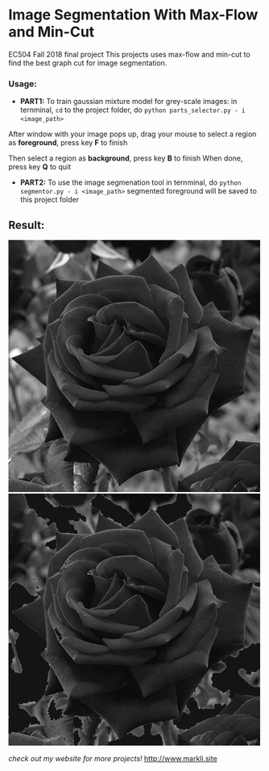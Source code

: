 # Image Segmentation With Max-Flow and Min-Cut
EC504 Fall 2018 final project
This projects uses max-flow and min-cut to find the best graph cut for image segmentation. 
### Usage:
* **PART1:**
To train gaussian mixture model for grey-scale images:
in ternminal, `cd` to the project folder, do `python parts_selector.py - i <image_path>`

After window with your image pops up, drag your mouse to select a region as __foreground__, press key **F** to finish

Then select a region as __background__, press key **B** to finish
When done, press key **Q** to quit
* **PART2:**
To use the image segmenation tool 
in ternminal, do `python segmentor.py - i <image_path>`
segmented foreground will be saved to this project folder

## **Result:**
![Before segmentation](rose.jpg)  ![After segmentation](foreground.png)

*check out my website for more projects!*
http://www.markli.site
